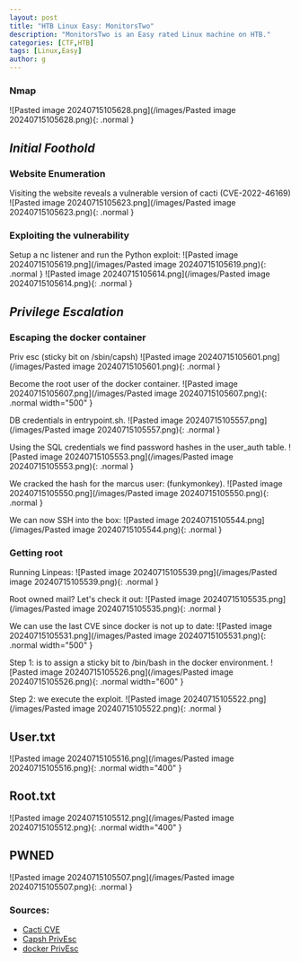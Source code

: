 ```yaml
---
layout: post
title: "HTB Linux Easy: MonitorsTwo"
description: "MonitorsTwo is an Easy rated Linux machine on HTB."
categories: [CTF,HTB]
tags: [Linux,Easy]
author: g
---
```


### Nmap
![Pasted image 20240715105628.png](/images/Pasted image 20240715105628.png){: .normal }

## _**Initial Foothold**_

### Website Enumeration
Visiting the website reveals a vulnerable version of cacti (CVE-2022-46169)
![Pasted image 20240715105623.png](/images/Pasted image 20240715105623.png){: .normal }


### Exploiting the vulnerability
Setup a nc listener and run the Python exploit:
![Pasted image 20240715105619.png](/images/Pasted image 20240715105619.png){: .normal }
![Pasted image 20240715105614.png](/images/Pasted image 20240715105614.png){: .normal }


## _**Privilege Escalation**_

### Escaping the docker container
Priv esc (sticky bit on /sbin/capsh)
![Pasted image 20240715105601.png](/images/Pasted image 20240715105601.png){: .normal }

Become the root user of the docker container.
![Pasted image 20240715105607.png](/images/Pasted image 20240715105607.png){: .normal width="500" }

DB credentials in entrypoint.sh.
![Pasted image 20240715105557.png](/images/Pasted image 20240715105557.png){: .normal }

Using the SQL credentials we find password hashes in the user_auth table.
![Pasted image 20240715105553.png](/images/Pasted image 20240715105553.png){: .normal }

We cracked the hash for the marcus user: (funkymonkey).
![Pasted image 20240715105550.png](/images/Pasted image 20240715105550.png){: .normal }

We can now SSH into the box:
![Pasted image 20240715105544.png](/images/Pasted image 20240715105544.png){: .normal }


### Getting root
Running Linpeas:
![Pasted image 20240715105539.png](/images/Pasted image 20240715105539.png){: .normal }

Root owned mail? Let's check it out:
![Pasted image 20240715105535.png](/images/Pasted image 20240715105535.png){: .normal }

We can use the last CVE since docker is not up to date:
![Pasted image 20240715105531.png](/images/Pasted image 20240715105531.png){: .normal width="500" }

Step 1: is to assign a sticky bit to /bin/bash in the docker environment.
![Pasted image 20240715105526.png](/images/Pasted image 20240715105526.png){: .normal width="600" }

Step 2: we execute the exploit.
![Pasted image 20240715105522.png](/images/Pasted image 20240715105522.png){: .normal }


## User.txt
![Pasted image 20240715105516.png](/images/Pasted image 20240715105516.png){: .normal width="400" }


## Root.txt
![Pasted image 20240715105512.png](/images/Pasted image 20240715105512.png){: .normal width="400" }


## PWNED
![Pasted image 20240715105507.png](/images/Pasted image 20240715105507.png){: .normal }


### Sources:
- [Cacti CVE](https://github.com/FredBrave/CVE-2022-46169-CACTI-1.2.22/blob/main/CVE-2022-46169.py)
- [Capsh PrivEsc](https://gtfobins.github.io/gtfobins/capsh/#suid)
- [docker PrivEsc](https://github.com/UncleJ4ck/CVE-2021-41091/blob/main/README.md)